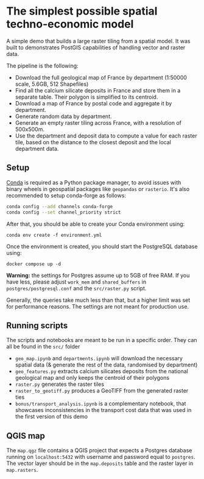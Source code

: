 # The simplest possible spatial techno-economic model
A simple demo that builds a large raster tiling from a spatial model. It was built to demonstrates PostGIS capabilities of handling vector and raster data.

The pipeline is the following:
- Download the full geological map of France by department (1:50000 scale, 5.6GB, 512 Shapefiles)
- Find all the calcium silicate deposits in France and store them in a separate table. Their polygon is simplified to its centroid.
- Download a map of France by postal code and aggregate it by department.
- Generate random data by department.
- Generate an empty raster tiling across France, with a resolution of 500x500m.
- Use the department and deposit data to compute a value for each raster tile, based on the distance to the closest deposit and the local department data.

## Setup
[Conda](https://docs.conda.io/en/latest/) is required as a Python package manager, to avoid issues with binary wheels in geospatial packages like `geopandas` or `rasterio`. It's also recommended to setup conda-forge as follows:

```bash
conda config --add channels conda-forge
conda config --set channel_priority strict
```

After that, you should be able to create your Conda environment using:
```
conda env create -f environment.yml
```

Once the environment is created, you should start the PostgreSQL database using:
```
docker compose up -d
```

**Warning:** the settings for Postgres assume up to 5GB of free RAM. If you have less, please adjust `work_mem` and `shared_buffers` in `postgres/postgresql.conf` and the `src/raster.py` script.

Generally, the queries take much less than that, but a higher limit was set for performance reasons. The settings are not meant for production use.

## Running scripts
The scripts and notebooks are meant to be run in a specific order. They can all be found in the `src/` folder
- `geo_map.ipynb` and `departments.ipynb` will download the necessary spatial data (& generate the rest of the data, randomised by department)
- `geo_features.py` extracts calcium silicates deposits from the national geological map and only keeps the centroid of their polygons
- `raster.py` generates the raster tiles
- `raster_to_geotiff.py` produces a GeoTIFF from the generated raster ties
- `bonus/transport_analysis.ipynb` is a complementary notebook, that showcases inconsistencies in the transport cost data that was used in the first version of this demo

## QGIS map
The `map.qgz` file contains a QGIS project that expects a Postgres database running on `localhost:5432` with username and password equal to `postgres`. The vector layer should be in the `map.deposits` table and the raster layer in `map.rasters`.